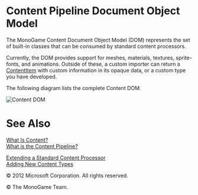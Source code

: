 

# Content Pipeline Document Object Model

The MonoGame Content Document Object Model (DOM) represents the set of built-in classes that can be consumed by standard content processors.

Currently, the DOM provides support for meshes, materials, textures, sprite-fonts, and animations. Outside of these, a custom importer can return a [ContentItem](xref:Microsoft.Xna.Framework.Content.Pipeline.ContentItem) with custom information in its opaque data, or a custom type you have developed.

The following diagram lists the complete Content DOM.

![Content DOM](ContentPipelineTypes_small.png) 

# See Also

[What Is Content?](CP_Overview.md)  
[What is the Content Pipeline?](CP_Architecture.md)  
  
[Extending a Standard Content Processor](CP_Extend_Processor.md)  
[Adding New Content Types](CP_Content_Advanced.md)  

© 2012 Microsoft Corporation. All rights reserved.

© The MonoGame Team.
